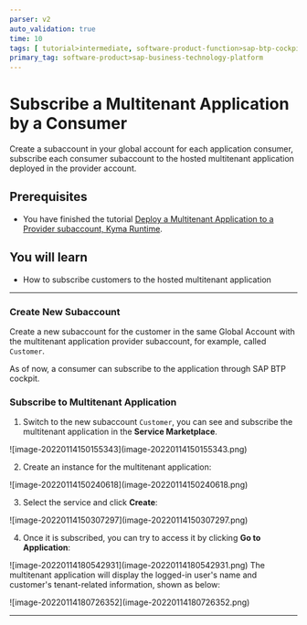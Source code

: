 ```yaml
---
parser: v2
auto_validation: true
time: 10
tags: [ tutorial>intermediate, software-product-function>sap-btp-cockpit]
primary_tag: software-product>sap-business-technology-platform
---
```


# Subscribe a Multitenant Application by a Consumer
<!-- description --> Create a subaccount in your global account for each application consumer, subscribe each consumer subaccount to the hosted multitenant application deployed in the provider account.

## Prerequisites
- You have finished the tutorial [Deploy a Multitenant Application to a Provider subaccount, Kyma Runtime](deploy-multitenant-app-kyma).

## You will learn
- How to subscribe customers to the hosted multitenant application


---

### Create New Subaccount


Create a new subaccount for the customer in the same Global Account with the multitenant application provider subaccount, for example, called `Customer`.

As of now, a consumer can subscribe to the application through SAP BTP cockpit.


### Subscribe to Multitenant Application


1. Switch to the new subaccount `Customer`, you can see and subscribe the multitenant application in the **Service Marketplace**.
<p> </p>
<!-- border -->![image-20220114150155343](image-20220114150155343.png)

2. Create an instance for the multitenant application:
<p> </p>
<!-- border -->![image-20220114150240618](image-20220114150240618.png)

3. Select the service and click **Create**:
<p> </p>
<!-- border -->![image-20220114150307297](image-20220114150307297.png)

4. Once it is subscribed, you can try to access it by clicking **Go to Application**:
<p> </p>
<!-- border -->![image-20220114180542931](image-20220114180542931.png)
    The multitenant application will display the logged-in user's name and customer's tenant-related information, shown as below:
<p> </p>
<!-- border -->![image-20220114180726352](image-20220114180726352.png)






---
